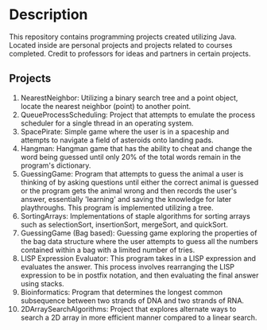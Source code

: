 # Description
This repository contains programming projects created utilizing Java. Located inside are personal projects and projects related to courses completed.
Credit to professors for ideas and partners in certain projects. 
## Projects
1. NearestNeighbor: Utilizing a binary search tree and a point object, locate the nearest neighbor (point) to another point.
2. QueueProcessScheduling: Project that attempts to emulate the process scheduler for a single thread in an operating system.
3. SpacePirate: Simple game where the user is in a spaceship and attempts to navigate a field of asteroids onto landing pads. 
4. Hangman: Hangman game that has the ability to cheat and change the word being guessed until only 20% of the total words remain in                   the program's dictionary.
5. GuessingGame: Program that attempts to guess the animal a user is thinking of by asking questions until either the correct animal is                    guessed or the program gets the animal wrong and then records the user's answer, essentially 'learning' and saving the                    knowledge for later playthroughs. This program is implemented utilizing a tree.
6. SortingArrays: Implementations of staple algorithms for sorting arrays such as selectionSort, insertionSort, mergeSort, and quickSort.
7. GuessingGame (Bag based): Guessing game exploring the properties of the bag data structure where the user attempts to guess all the numbers contained within a bag with a limited number of tries.
8. LISP Expression Evaluator: This program takes in a LISP expression and evaluates the answer. This process involves rearranging the LISP                               expression to be in postfix notation, and then evaluating the final answer using stacks. 
9. Bioinformatics: Program that determines the longest common subsequence between two strands of DNA and two strands of RNA.
10. 2DArraySearchAlgorithms: Project that explores alternate ways to search a 2D array in more efficient manner compared to a linear                                    search.

